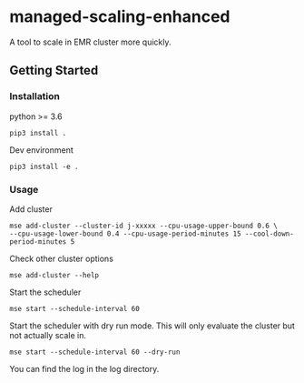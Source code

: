 # managed-scaling-enhanced
A tool to scale in EMR cluster more quickly.

## Getting Started

### Installation
python >= 3.6

```
pip3 install .
```
Dev environment
```
pip3 install -e .
```
### Usage
Add cluster
```
mse add-cluster --cluster-id j-xxxxx --cpu-usage-upper-bound 0.6 \
--cpu-usage-lower-bound 0.4 --cpu-usage-period-minutes 15 --cool-down-period-minutes 5
```
Check other cluster options
```
mse add-cluster --help
```

Start the scheduler
```
mse start --schedule-interval 60
```
Start the scheduler with dry run mode. This will only evaluate the cluster but not actually scale in.
```
mse start --schedule-interval 60 --dry-run
```
You can find the log in the log directory.
